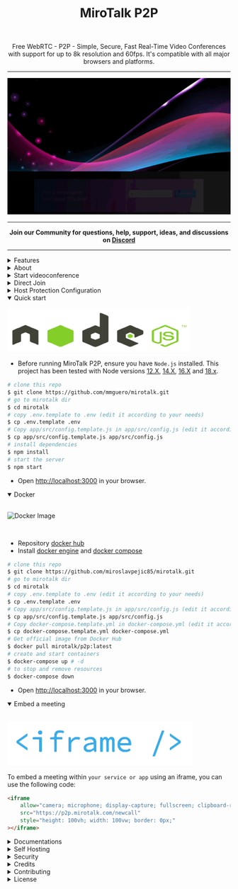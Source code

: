<h1 align="center">MiroTalk P2P</h1>

<br />

<p align="center">Free WebRTC - P2P - Simple, Secure, Fast Real-Time Video Conferences with support for up to 8k resolution and 60fps. It's compatible with all major browsers and platforms.</p>

<hr />

<p align="center">
<img src="public/images/mirotalk-header.gif">
</p>

<hr />

<strong>
    <p align="center">
        Join our Community for questions, help, support, ideas, and discussions on <a href='https://discord.gg/rgGYfeYW3N'>Discord</a>
    </p>
</strong>

<hr />

<details>
<summary>Features</summary>

<br/>

- Is `100% Free` - `Open Source under (AGPLv3)` - `Self Hosted` and [PWA](https://en.wikipedia.org/wiki/Progressive_web_application)!
- No downloads, plugins, or logins required – completely browser-based.
- Unlimited conference rooms with no time limitations.
- Translated into 133 languages.
- Support for the OpenID Connect (OIDC) authentication layer.
- Host protection to prevent unauthorized access.
- User auth to prevent unauthorized access.
- Room password protection.
- JWT.io securely manages credentials for host configurations and user authentication, enhancing security and streamlining processes.
- Compatible with desktop and mobile devices.
- Optimized mobile room URL sharing.
- Webcam streaming with front and rear camera support for mobile devices.
- Crystal-clear audio streaming with speaking detection and volume indicators.
- Screen sharing for presentations.
- File sharing with drag-and-drop support.
- Choose your audio input, output, and video source.
- Supports video quality up to 8K and 60 FPS.
- Supports advance Video/Document Picture-in-Picture (PiP) offering a more streamlined and flexible viewing experience.
- Record your screen, audio, and video.
- Snapshot video frames and save them as PNG images.
- Chat with an Emoji Picker for expressing feelings, private messages, Markdown support, and conversation saving.
- ChatGPT (powered by OpenAI) for answering questions, providing information, and connecting users to relevant resources.
- Speech recognition for sending spoken messages.
- Push-to-talk functionality, similar to a walkie-talkie.
- Advanced collaborative whiteboard for teachers.
- Real-time sharing of YouTube embed videos, video files (MP4, WebM, OGG), and audio files (MP3).
- Full-screen mode with one-click video element zooming and pin/unpin.
- Customizable UI themes.
- Right-click options on video elements for additional controls.
- Direct peer-to-peer connections for low-latency communication through WebRTC.
- Supports [REST API](app/api/README.md) (Application Programming Interface).
- Integration with [Mattermost](https://mattermost.com/) for enhanced communication.
- Integration with [Slack](https://api.slack.com/apps/) for enhanced communication.
- Utilizes [Sentry](https://sentry.io/) for error reporting.
- And much more...

</details>

<details>
<summary>About</summary>

<br>

- [Presentation](https://www.canva.com/design/DAE693uLOIU/view)
- [Video Overview](https://www.youtube.com/watch?v=_IVn2aINYww)

</details>

<details>
<summary>Start videoconference</summary>

<br/>

1. `Open` [MiroTalk P2P](https://p2p.mirotalk.com/newcall) or [alternative link](https://mirotalk.up.railway.app/newcall).
2. `Choose` a room name and click **Join Room**.
3. `Grant` camera and microphone access.
4. `Share` the room URL and wait for participants to join the video conference.

</details>

<details>
<summary>Direct Join</summary>

<br/>

- You can `directly join a room` by using links like:
- https://p2p.mirotalk.com/join?room=test&name=mirotalk&audio=0&video=0&screen=0&hide=0&notify=0
- https://mirotalk.up.railway.app/join?room=test&name=mirotalk&audio=0&video=0&screen=0&hide=0&notify=0

    | Params | Type    | Description     |
    | ------ | ------- | --------------- |
    | room   | string  | Room Id         |
    | name   | string  | User name       |
    | audio  | boolean | Audio stream    |
    | video  | boolean | Video stream    |
    | screen | boolean | Screen stream   |
    | hide   | boolean | Hide myself     |
    | notify | boolean | Welcome message |
    | token  | string  | jwt token       |

> **Note**
>
> The `token` parameter are optional when either `HOST_PROTECTED` or `HOST_USER_AUTH` is set to `true` in the `.env` file. The valid list of users is defined in the `HOST_USERS` configuration.

</details>

<details>
<summary>Host Protection Configuration</summary>

<br/>

When [host protection](https://docs.mirotalk.com/mirotalk-p2p/host-protection/) or host user auth is enabled, the host/users must provide a valid username and password as specified in the `.env` file.

| Params           | Value                                                                            | Description                                                                            |
| ---------------- | -------------------------------------------------------------------------------- | -------------------------------------------------------------------------------------- |
| `HOST_PROTECTED` | `true` if protection is enabled, `false` if not (default false)                  | Requires the host to provide a valid username and password during room initialization. |
| `HOST_USER_AUTH` | `true` if user authentication is required, `false` if not (default false).       | Determines whether host authentication is required.                                    |
| `HOST_USERS`     | JSON array with user objects: `{"username": "username", "password": "password"}` | List of valid host users with their credentials.                                       |

</details>

<details open>
<summary>Quick start</summary>

![nodejs](public/images/nodejs.png)

- Before running MiroTalk P2P, ensure you have `Node.js` installed. This project has been tested with Node versions [12.X](https://nodejs.org/en/blog/release/v12.22.1/), [14.X](https://nodejs.org/en/blog/release/v14.17.5/), [16.X](https://nodejs.org/en/blog/release/v16.15.1/) and [18.x](https://nodejs.org/en/download).

```bash
# clone this repo
$ git clone https://github.com/mmguero/mirotalk.git
# go to mirotalk dir
$ cd mirotalk
# copy .env.template to .env (edit it according to your needs)
$ cp .env.template .env
# Copy app/src/config.template.js in app/src/config.js (edit it according to your needs)
$ cp app/src/config.template.js app/src/config.js
# install dependencies
$ npm install
# start the server
$ npm start
```

- Open [http://localhost:3000](http://localhost:3000) in your browser.

</details>

<details open>
<summary>Docker</summary>

<br/>

![Docker Image](https://github.com/mmguero/mirotalk/workflows/mirotalk-build-push-ghcr/badge.svg)

<br/>

- Repository [docker hub](https://hub.docker.com/r/mirotalk/p2p)
- Install [docker engine](https://docs.docker.com/engine/install/) and [docker compose](https://docs.docker.com/compose/install/)

```bash
# clone this repo
$ git clone https://github.com/miroslavpejic85/mirotalk.git
# go to mirotalk dir
$ cd mirotalk
# copy .env.template to .env (edit it according to your needs)
$ cp .env.template .env
# Copy app/src/config.template.js in app/src/config.js (edit it according to your needs)
$ cp app/src/config.template.js app/src/config.js
# Copy docker-compose.template.yml in docker-compose.yml (edit it according to your needs)
$ cp docker-compose.template.yml docker-compose.yml
# Get official image from Docker Hub
$ docker pull mirotalk/p2p:latest
# create and start containers
$ docker-compose up # -d
# to stop and remove resources
$ docker-compose down
```

- Open [http://localhost:3000](http://localhost:3000) in your browser.

</details>

<details open>
<summary>Embed a meeting</summary>

<br/>

![iframe](public/images/iframe.png)

To embed a meeting within `your service or app` using an iframe, you can use the following code:

```html
<iframe
    allow="camera; microphone; display-capture; fullscreen; clipboard-read; clipboard-write; web-share; autoplay"
    src="https://p2p.mirotalk.com/newcall"
    style="height: 100vh; width: 100vw; border: 0px;"
></iframe>
```

</details>

<details>
<summary>Documentations</summary>

<br>

- `Ngrok/HTTPS:` You can start a video conference directly from your local PC and make it accessible from any device outside your network by following [these instructions](docs/ngrok.md), or expose it directly on [HTTPS](app/ssl/README.md).

- `Stun/Turn:` Install your own [Stun & Turn](https://docs.mirotalk.com/coturn/stun-turn/) by following [this instructions](./docs/coturn.md).

- `Self-hosting:` For `self-hosting MiroTalk P2P` on your own dedicated server, please refer to [this comprehensive guide](docs/self-hosting.md). It will provide you with all the necessary instructions to get your MiroTalk P2P instance up and running smoothly.

- `Rest API:` The [API documentation](https://docs.mirotalk.com/mirotalk-p2p/api/) uses [swagger](https://swagger.io/) at http://localhost:3000/api/v1/docs. Or check it out on [live](https://p2p.mirotalk.com/api/v1/docs).

```bash
# The response will give you the total of rooms and peers.
$ curl -X GET "http://localhost:3000/api/v1/stats" -H "authorization: mirotalkp2p_default_secret" -H "Content-Type: application/json"
$ curl -X GET "https://p2p.mirotalk.com/api/v1/stats" -H "authorization: mirotalkp2p_default_secret" -H "Content-Type: application/json"
$ curl -X GET "https://mirotalk.up.railway.app/api/v1/stats" -H "authorization: mirotalkp2p_default_secret" -H "Content-Type: application/json"
# The response will give you the active meetings (default disabled).
$ curl -X GET "http://localhost:3000/api/v1/meetings" -H "authorization: mirotalkp2p_default_secret" -H "Content-Type: application/json"
$ curl -X GET "https://p2p.mirotalk.com/api/v1/meetings" -H "authorization: mirotalkp2p_default_secret" -H "Content-Type: application/json"
$ curl -X GET "mirotalk.up.railway.app/api/v1/meetings" -H "authorization: mirotalkp2p_default_secret" -H "Content-Type: application/json"
# The response will give you a entrypoint / Room URL for your meeting.
$ curl -X POST "http://localhost:3000/api/v1/meeting" -H "authorization: mirotalkp2p_default_secret" -H "Content-Type: application/json"
$ curl -X POST "https://p2p.mirotalk.com/api/v1/meeting" -H "authorization: mirotalkp2p_default_secret" -H "Content-Type: application/json"
$ curl -X POST "https://mirotalk.up.railway.app/api/v1/meeting" -H "authorization: mirotalkp2p_default_secret" -H "Content-Type: application/json"
# The response will give you a entrypoint / URL for the direct join to the meeting.
$ curl -X POST "http://localhost:3000/api/v1/join" -H "authorization: mirotalkp2p_default_secret" -H "Content-Type: application/json" --data '{"room":"test","name":"mirotalk","audio":"true","video":"true","screen":"false","hide":"false","notify":"true"}'
$ curl -X POST "https://p2p.mirotalk.com/api/v1/join" -H "authorization: mirotalkp2p_default_secret" -H "Content-Type: application/json" --data '{"room":"test","name":"mirotalk","audio":"true","video":"true","screen":"false","hide":"false","notify":"true"}'
$ curl -X POST "https://mirotalk.up.railway.app/api/v1/join" -H "authorization: mirotalkp2p_default_secret" -H "Content-Type: application/json" --data '{"room":"test","name":"mirotalk","audio":"true","video":"true","screen":"false","hide":"false","notify":"true"}'
# The response will give you an entry point/URL for direct joining to the meeting with a token.
$ curl -X POST "http://localhost:3000/api/v1/join" -H "authorization: mirotalkp2p_default_secret" -H "Content-Type: application/json" --data '{"room":"test","name":"mirotalk","audio":"true","video":"true","screen":"false","hide":"false","notify":"true","token":{"username":"username","password":"password","presenter":"true", "expire":"1h"}}'
$ curl -X POST "https://p2p.mirotalk.com/api/v1/join" -H "authorization: mirotalkp2p_default_secret" -H "Content-Type: application/json" --data '{"room":"test","name":"mirotalk","audio":"true","video":"true","screen":"false","hide":"false","notify":"true","token":{"username":"username","password":"password","presenter":"true", "expire":"1h"}}'
$ curl -X POST "https://mirotalk.up.railway.app/api/v1/join" -H "authorization: mirotalkp2p_default_secret" -H "Content-Type: application/json" --data '{"room":"test","name":"mirotalk","audio":"true","video":"true","screen":"false","hide":"false","notify":"true","token":{"username":"username","password":"password","presenter":"true", "expire":"1h"}}'
# The response will give you a valid token for a meeting.
$ curl -X POST "http://localhost:3000/api/v1/token" -H "authorization: mirotalkp2p_default_secret" -H "Content-Type: application/json" --data '{"username":"username","password":"password","presenter":"true", "expire":"1h"}'
$ curl -X POST "https://p2p.mirotalk.com/api/v1/token" -H "authorization: mirotalkp2p_default_secret" -H "Content-Type: application/json" --data '{"username":"username","password":"password","presenter":"true", "expire":"1h"}'
$ curl -X POST "https://mirotalk.up.railway.app/api/v1/join" -H "authorization: mirotalkp2p_default_secret" -H "Content-Type: application/json" --data '{"username":"username","password":"password","presenter":"true", "expire":"1h"}'
```

</details>

<details>
<summary>Self Hosting</summary>

<br/>

To `Self-Host MiroTalk P2P` on `Your` dedicated `Server`, read [this documentation](docs/self-hosting.md).

</details>

<details>
<summary>Security</summary>

</details>

<details>
<summary>Credits</summary>

<br/>

- ianramzy (html [template](https://cruip.com/demos/neon/))
- vasanthv (webrtc-logic)
- fabric.js (whiteboard)

</details>

<details>
<summary>Contributing</summary>

<br/>

- Contributions are welcome and greatly appreciated!
- Just run before `npm run lint`

</details>

<details>
<summary>License</summary>

<br/>

[![AGPLv3](public/images/AGPLv3.png)](LICENSE)

MiroTalk P2P is free and open-source under the terms of AGPLv3 (GNU Affero General Public License v3.0). Please `respect the license conditions`, In particular `modifications need to be free as well and made available to the public`. Get a quick overview of the license at [Choose an open source license](https://choosealicense.com/licenses/agpl-3.0/).

</details>
